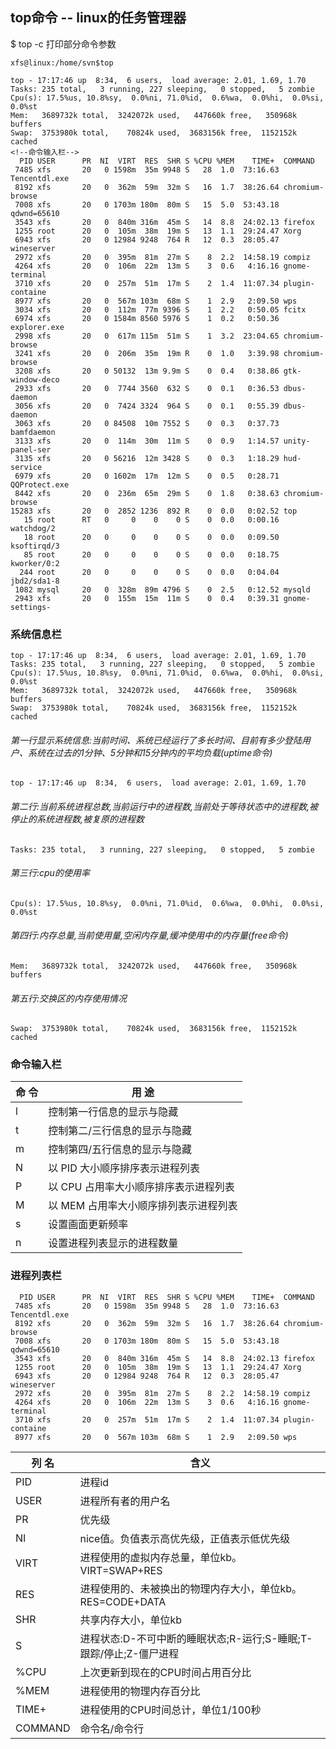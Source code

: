 ## top命令 -- linux的任务管理器

$ top -c 打印部分命令参数

```
xfs@linux:/home/svn$top

top - 17:17:46 up  8:34,  6 users,  load average: 2.01, 1.69, 1.70
Tasks: 235 total,   3 running, 227 sleeping,   0 stopped,   5 zombie
Cpu(s): 17.5%us, 10.8%sy,  0.0%ni, 71.0%id,  0.6%wa,  0.0%hi,  0.0%si,  0.0%st
Mem:   3689732k total,  3242072k used,   447660k free,   350968k buffers
Swap:  3753980k total,    70824k used,  3683156k free,  1152152k cached
<!--命令输入栏-->
  PID USER      PR  NI  VIRT  RES  SHR S %CPU %MEM    TIME+  COMMAND
 7485 xfs       20   0 1598m  35m 9948 S   28  1.0  73:16.63 Tencentdl.exe
 8192 xfs       20   0  362m  59m  32m S   16  1.7  38:26.64 chromium-browse
 7008 xfs       20   0 1703m 180m  80m S   15  5.0  53:43.18 qdwnd=65610
 3543 xfs       20   0  840m 316m  45m S   14  8.8  24:02.13 firefox
 1255 root      20   0  105m  38m  19m S   13  1.1  29:24.47 Xorg
 6943 xfs       20   0 12984 9248  764 R   12  0.3  28:05.47 wineserver
 2972 xfs       20   0  395m  81m  27m S    8  2.2  14:58.19 compiz
 4264 xfs       20   0  106m  22m  13m S    3  0.6   4:16.16 gnome-terminal
 3710 xfs       20   0  257m  51m  17m S    2  1.4  11:07.34 plugin-containe
 8977 xfs       20   0  567m 103m  68m S    1  2.9   2:09.50 wps
 3034 xfs       20   0  112m  77m 9396 S    1  2.2   0:50.05 fcitx
 6974 xfs       20   0 1584m 8560 5976 S    1  0.2   0:50.36 explorer.exe
 2998 xfs       20   0  617m 115m  51m S    1  3.2  23:04.65 chromium-browse
 3241 xfs       20   0  206m  35m  19m R    0  1.0   3:39.98 chromium-browse
 3208 xfs       20   0 50132  13m 9.9m S    0  0.4   0:38.86 gtk-window-deco
 2933 xfs       20   0  7744 3560  632 S    0  0.1   0:36.53 dbus-daemon
 3056 xfs       20   0  7424 3324  964 S    0  0.1   0:55.39 dbus-daemon
 3063 xfs       20   0 84508  10m 7552 S    0  0.3   0:37.73 bamfdaemon
 3133 xfs       20   0  114m  30m  11m S    0  0.9   1:14.57 unity-panel-ser
 3135 xfs       20   0 56216  12m 3428 S    0  0.3   1:18.29 hud-service
 6979 xfs       20   0 1602m  17m  12m S    0  0.5   0:28.71 QQProtect.exe
 8442 xfs       20   0  236m  65m  29m S    0  1.8   0:38.63 chromium-browse
15283 xfs       20   0  2852 1236  892 R    0  0.0   0:02.52 top
   15 root      RT   0     0    0    0 S    0  0.0   0:00.16 watchdog/2
   18 root      20   0     0    0    0 S    0  0.0   0:09.50 ksoftirqd/3
   85 root      20   0     0    0    0 S    0  0.0   0:18.75 kworker/0:2
  244 root      20   0     0    0    0 S    0  0.0   0:04.04 jbd2/sda1-8
 1082 mysql     20   0  328m  89m 4796 S    0  2.5   0:12.52 mysqld
 2943 xfs       20   0  155m  15m  11m S    0  0.4   0:39.31 gnome-settings-
```
### 系统信息栏
```
top - 17:17:46 up  8:34,  6 users,  load average: 2.01, 1.69, 1.70
Tasks: 235 total,   3 running, 227 sleeping,   0 stopped,   5 zombie
Cpu(s): 17.5%us, 10.8%sy,  0.0%ni, 71.0%id,  0.6%wa,  0.0%hi,  0.0%si,  0.0%st
Mem:   3689732k total,  3242072k used,   447660k free,   350968k buffers
Swap:  3753980k total,    70824k used,  3683156k free,  1152152k cached
```
###### 第一行显示系统信息:当前时间、系统已经运行了多长时间、目前有多少登陆用户、系统在过去的1分钟、5分钟和15分钟内的平均负载(uptime命令)
```
top - 17:17:46 up  8:34,  6 users,  load average: 2.01, 1.69, 1.70
```
###### 第二行:当前系统进程总数,当前运行中的进程数,当前处于等待状态中的进程数,被停止的系统进程数,被复原的进程数
```
Tasks: 235 total,   3 running, 227 sleeping,   0 stopped,   5 zombie
```
###### 第三行:cpu的使用率
```
Cpu(s): 17.5%us, 10.8%sy,  0.0%ni, 71.0%id,  0.6%wa,  0.0%hi,  0.0%si,  0.0%st
```
###### 第四行:内存总量,当前使用量,空闲内存量,缓冲使用中的内存量(free命令)
```
Mem:   3689732k total,  3242072k used,   447660k free,   350968k buffers
```
###### 第五行:交换区的内存使用情况
```
Swap:  3753980k total,    70824k used,  3683156k free,  1152152k cached
```
### 命令输入栏
|命 令|用 途|
|-----|-----|
|l|控制第一行信息的显示与隐藏|
|t|控制第二/三行信息的显示与隐藏|
|m|控制第四/五行信息的显示与隐藏|
|N|以 PID 大小顺序排序表示进程列表|
|P|以 CPU 占用率大小顺序排序表示进程列表|
|M|以 MEM 占用率大小顺序排列表示进程列表|
|s|设置画面更新频率|
|n|设置进程列表显示的进程数量|

### 进程列表栏
```
  PID USER      PR  NI  VIRT  RES  SHR S %CPU %MEM    TIME+  COMMAND
 7485 xfs       20   0 1598m  35m 9948 S   28  1.0  73:16.63 Tencentdl.exe
 8192 xfs       20   0  362m  59m  32m S   16  1.7  38:26.64 chromium-browse
 7008 xfs       20   0 1703m 180m  80m S   15  5.0  53:43.18 qdwnd=65610
 3543 xfs       20   0  840m 316m  45m S   14  8.8  24:02.13 firefox
 1255 root      20   0  105m  38m  19m S   13  1.1  29:24.47 Xorg
 6943 xfs       20   0 12984 9248  764 R   12  0.3  28:05.47 wineserver
 2972 xfs       20   0  395m  81m  27m S    8  2.2  14:58.19 compiz
 4264 xfs       20   0  106m  22m  13m S    3  0.6   4:16.16 gnome-terminal
 3710 xfs       20   0  257m  51m  17m S    2  1.4  11:07.34 plugin-containe
 8977 xfs       20   0  567m 103m  68m S    1  2.9   2:09.50 wps
```
| 列 名 | 含义 |
|-------|------|
|  PID  |进程id|
| USER  |进程所有者的用户名|
|  PR   |优先级|
|  NI   |nice值。负值表示高优先级，正值表示低优先级|
| VIRT  |进程使用的虚拟内存总量，单位kb。VIRT=SWAP+RES|
|  RES  |进程使用的、未被换出的物理内存大小，单位kb。RES=CODE+DATA|
|  SHR  |共享内存大小，单位kb|
|   S   |进程状态:D-不可中断的睡眠状态;R-运行;S-睡眠;T-跟踪/停止;Z-僵尸进程|
| %CPU  |上次更新到现在的CPU时间占用百分比|
| %MEM  |进程使用的物理内存百分比|
| TIME+ |进程使用的CPU时间总计，单位1/100秒|
|COMMAND|命令名/命令行|
